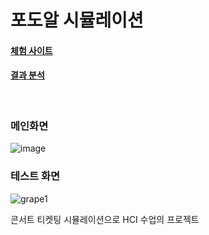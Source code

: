 # 포도알 시뮬레이션

#### [체험 사이트](https://grape-simulation.vercel.app/)

#### [결과 분석](https://github.com/jintak0401/grape-simulation/wiki/%EC%9C%A0%EC%A0%80-%ED%85%8C%EC%8A%A4%ED%8A%B8-%EA%B2%B0%EA%B3%BC)

<br/>

### 메인화면
![image](https://user-images.githubusercontent.com/32933980/197949630-f8a44ae7-ffad-44fc-baaf-c11a6eef1e08.png)

### 테스트 화면
![grape1](https://user-images.githubusercontent.com/32933980/197949846-53ba27b3-b6aa-48e3-8da9-8db0f74ec490.gif)

콘서트 티켓팅 시뮬레이션으로 HCI 수업의 프로젝트
